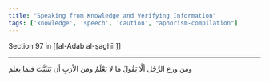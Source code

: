 ```yaml
---
title: "Speaking from Knowledge and Verifying Information"
tags: ['knowledge', 'speech', 'caution', "aphorism-compilation"]
---
```


 Section 97 in [[al-Adab al-ṣaghīr]]

---
ومن ورع الرَّجُل ألَّا يَقُولَ ما لا يَعْلَمُ ومن الأرَبِ أن يَتَثَبَّتَ فيما يعلم
